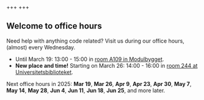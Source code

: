 +++
+++

## Welcome to office hours

Need help with anything code related? Visit us during our office hours,
(almost) every Wednesday.

- Until March 19: 13:00 - 15:00
  in [room A109 in Modulbygget](https://link.mazemap.com/5BIQkf4U).
- **New place and time!** Starting on March 26: 14:00 - 16:00
  in [room 244 at Universitetsbiblioteket](https://link.mazemap.com/uUsb9EWs).

Next office hours in 2025:
**Mar 19**,
**Mar 26**,
**Apr 9**,
**Apr 23**,
**Apr 30**,
**May 7**,
**May 14**,
**May 28**,
**Jun 4**,
**Jun 11**,
**Jun 18**,
**Jun 25**,
and more later.
